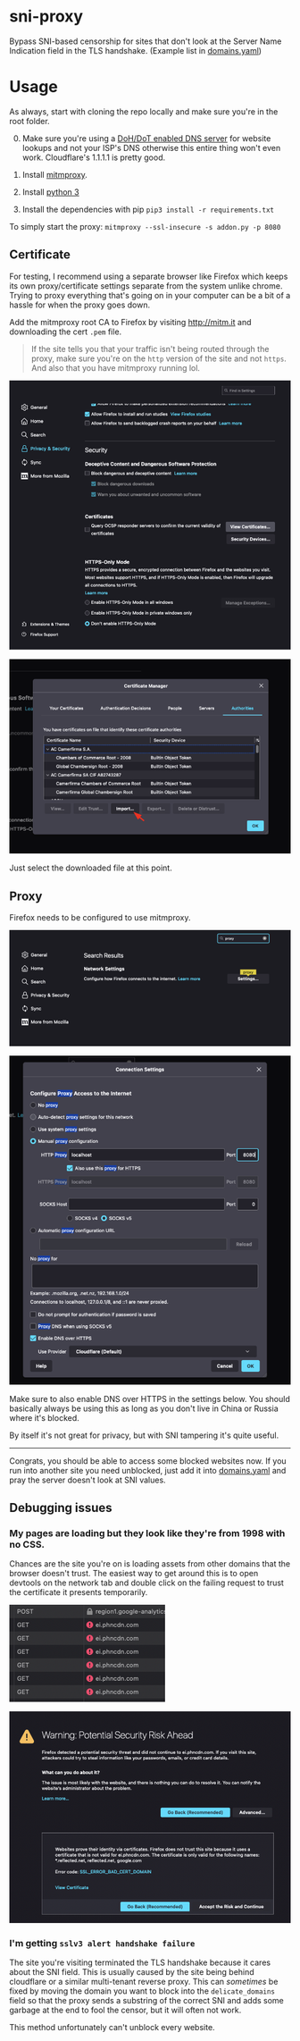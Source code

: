 # sni-proxy

Bypass SNI-based censorship for sites that don't look at the Server Name Indication field in the TLS handshake. (Example list in [domains.yaml](./domains.yaml))

# Usage

As always, start with cloning the repo locally and make sure you're in the root folder.

0. Make sure you're using a [DoH/DoT enabled DNS server](https://developers.cloudflare.com/1.1.1.1/encryption/dns-over-https/encrypted-dns-browsers/) for website lookups and not your ISP's DNS otherwise this entire thing won't even work. Cloudflare's 1.1.1.1 is pretty good.

1. Install [mitmproxy](https://mitmproxy.org/).

2. Install [python 3](https://www.python.org/downloads/)

3. Install the dependencies with pip `pip3 install -r requirements.txt`

To simply start the proxy: `mitmproxy --ssl-insecure -s addon.py -p 8080`

## Certificate

For testing, I recommend using a separate browser like Firefox which keeps its own proxy/certificate settings separate from the system unlike chrome. Trying to proxy everything that's going on in your computer can be a bit of a hassle for when the proxy goes down.

Add the mitmproxy root CA to Firefox by visiting http://mitm.it and downloading the cert `.pem` file.

> If the site tells you that your traffic isn't being routed through the proxy, make sure you're on the `http` version of the site and not `https`. And also that you have mitmproxy running lol.

![](./assets/cert_settings.png)

![](./assets/cert_authority_import.png)

Just select the downloaded file at this point.

## Proxy

Firefox needs to be configured to use mitmproxy.

![](./assets/proxy_search.png)

![](./assets/proxy_config.png)

Make sure to also enable DNS over HTTPS in the settings below. You should basically always be using this as long as you don't live in China or Russia where it's blocked.

By itself it's not great for privacy, but with SNI tampering it's quite useful.

---

Congrats, you should be able to access some blocked websites now. If you run into another site you need unblocked, just add it into [domains.yaml](./domains.yaml) and pray the server doesn't look at SNI values.

## Debugging issues

### My pages are loading but they look like they're from 1998 with no CSS.

Chances are the site you're on is loading assets from other domains that the browser doesn't trust. The easiest way to get around this is to open devtools on the network tab and double click on the failing request to trust the certificate it presents temporarily.

![](./assets/cdn_trust.png)

![](./assets/security_risk.png)

### I'm getting `sslv3 alert handshake failure`

The site you're visiting terminated the TLS handshake because it cares about the SNI field. This is usually caused by the site being behind cloudflare or a similar multi-tenant reverse proxy. This can _sometimes_ be fixed by moving the domain you want to block into the `delicate_domains` field so that the proxy sends a substring of the correct SNI and adds some garbage at the end to fool the censor, but it will often not work.

This method unfortunately can't unblock every website.
